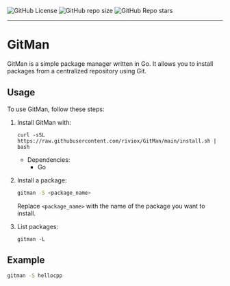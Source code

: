 ![GitHub License](https://img.shields.io/github/license/riviox/Gitman) ![GitHub repo size](https://img.shields.io/github/repo-size/riviox/GitMan) ![GitHub Repo stars](https://img.shields.io/github/stars/riviox/GitMan) 


______________________
# GitMan

GitMan is a simple package manager written in Go. It allows you to install packages from a centralized repository using Git.

## Usage

To use GitMan, follow these steps:

1. Install GitMan with:
    ```
    curl -sSL https://raw.githubusercontent.com/riviox/GitMan/main/install.sh | bash
    ```
    * Dependencies:
        - Go

2. Install a package:

    ```bash
    gitman -S <package_name>
    ```

    Replace `<package_name>` with the name of the package you want to install.

3. List packages:
    ```
    gitman -L
    ```

## Example

```bash
gitman -S hellocpp
```
